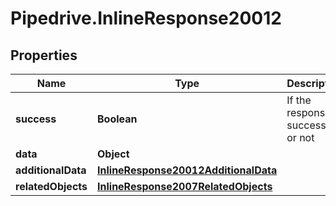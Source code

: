 # Pipedrive.InlineResponse20012

## Properties

Name | Type | Description | Notes
------------ | ------------- | ------------- | -------------
**success** | **Boolean** | If the response is successful or not | [optional] 
**data** | **Object** |  | [optional] 
**additionalData** | [**InlineResponse20012AdditionalData**](InlineResponse20012AdditionalData.md) |  | [optional] 
**relatedObjects** | [**InlineResponse2007RelatedObjects**](InlineResponse2007RelatedObjects.md) |  | [optional] 


